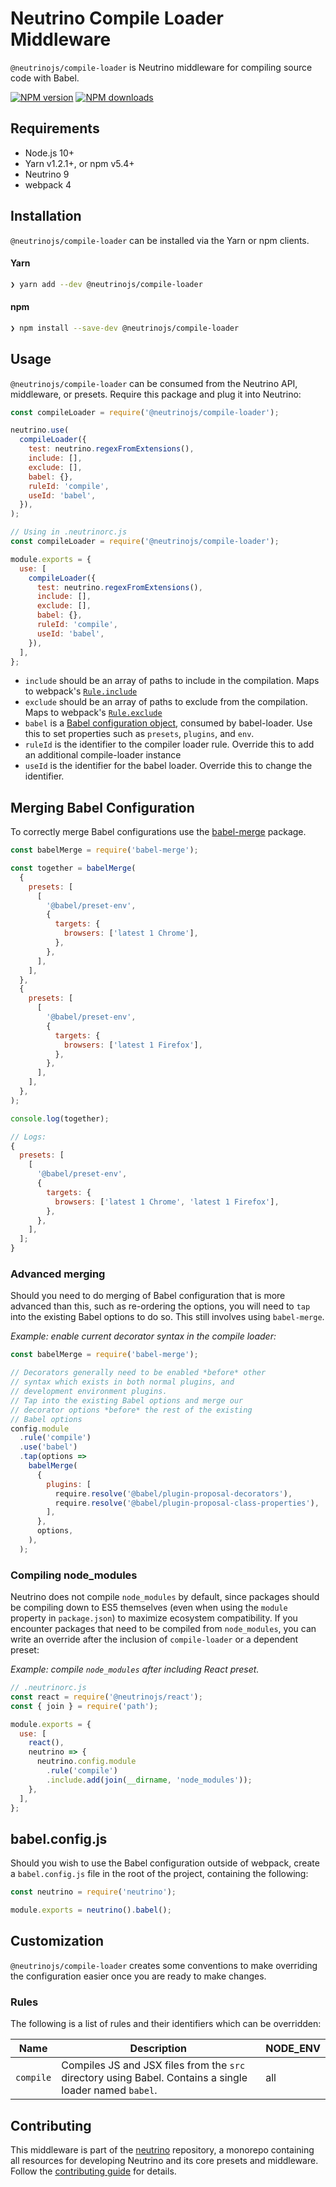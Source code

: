 # Neutrino Compile Loader Middleware

`@neutrinojs/compile-loader` is Neutrino middleware for compiling source code
with Babel.

[![NPM version][npm-image]][npm-url] [![NPM downloads][npm-downloads]][npm-url]

## Requirements

- Node.js 10+
- Yarn v1.2.1+, or npm v5.4+
- Neutrino 9
- webpack 4

## Installation

`@neutrinojs/compile-loader` can be installed via the Yarn or npm clients.

#### Yarn

```bash
❯ yarn add --dev @neutrinojs/compile-loader
```

#### npm

```bash
❯ npm install --save-dev @neutrinojs/compile-loader
```

## Usage

`@neutrinojs/compile-loader` can be consumed from the Neutrino API, middleware,
or presets. Require this package and plug it into Neutrino:

```js
const compileLoader = require('@neutrinojs/compile-loader');

neutrino.use(
  compileLoader({
    test: neutrino.regexFromExtensions(),
    include: [],
    exclude: [],
    babel: {},
    ruleId: 'compile',
    useId: 'babel',
  }),
);
```

```js
// Using in .neutrinorc.js
const compileLoader = require('@neutrinojs/compile-loader');

module.exports = {
  use: [
    compileLoader({
      test: neutrino.regexFromExtensions(),
      include: [],
      exclude: [],
      babel: {},
      ruleId: 'compile',
      useId: 'babel',
    }),
  ],
};
```

- `include` should be an array of paths to include in the compilation. Maps to
  webpack's
  [`Rule.include`](https://webpack.js.org/configuration/module/#rule-include)
- `exclude` should be an array of paths to exclude from the compilation. Maps to
  webpack's
  [`Rule.exclude`](https://webpack.js.org/configuration/module/#rule-exclude)
- `babel` is a [Babel configuration object](https://babeljs.io/docs/en/options),
  consumed by babel-loader. Use this to set properties such as `presets`,
  `plugins`, and `env`.
- `ruleId` is the identifier to the compiler loader rule. Override this to add
  an additional compile-loader instance
- `useId` is the identifier for the babel loader. Override this to change the
  identifier.

## Merging Babel Configuration

To correctly merge Babel configurations use the
[babel-merge](https://www.npmjs.com/package/babel-merge) package.

```js
const babelMerge = require('babel-merge');

const together = babelMerge(
  {
    presets: [
      [
        '@babel/preset-env',
        {
          targets: {
            browsers: ['latest 1 Chrome'],
          },
        },
      ],
    ],
  },
  {
    presets: [
      [
        '@babel/preset-env',
        {
          targets: {
            browsers: ['latest 1 Firefox'],
          },
        },
      ],
    ],
  },
);

console.log(together);

// Logs:
{
  presets: [
    [
      '@babel/preset-env',
      {
        targets: {
          browsers: ['latest 1 Chrome', 'latest 1 Firefox'],
        },
      },
    ],
  ];
}
```

### Advanced merging

Should you need to do merging of Babel configuration that is more advanced than
this, such as re-ordering the options, you will need to `tap` into the existing
Babel options to do so. This still involves using `babel-merge`.

_Example: enable current decorator syntax in the compile loader:_

```js
const babelMerge = require('babel-merge');

// Decorators generally need to be enabled *before* other
// syntax which exists in both normal plugins, and
// development environment plugins.
// Tap into the existing Babel options and merge our
// decorator options *before* the rest of the existing
// Babel options
config.module
  .rule('compile')
  .use('babel')
  .tap(options =>
    babelMerge(
      {
        plugins: [
          require.resolve('@babel/plugin-proposal-decorators'),
          require.resolve('@babel/plugin-proposal-class-properties'),
        ],
      },
      options,
    ),
  );
```

### Compiling node_modules

Neutrino does not compile `node_modules` by default, since packages should be
compiling down to ES5 themselves (even when using the `module` property in
`package.json`) to maximize ecosystem compatibility. If you encounter packages
that need to be compiled from `node_modules`, you can write an override after
the inclusion of `compile-loader` or a dependent preset:

_Example: compile `node_modules` after including React preset._

```js
// .neutrinorc.js
const react = require('@neutrinojs/react');
const { join } = require('path');

module.exports = {
  use: [
    react(),
    neutrino => {
      neutrino.config.module
        .rule('compile')
        .include.add(join(__dirname, 'node_modules'));
    },
  ],
};
```

## babel.config.js

Should you wish to use the Babel configuration outside of webpack, create a
`babel.config.js` file in the root of the project, containing the following:

```js
const neutrino = require('neutrino');

module.exports = neutrino().babel();
```

## Customization

`@neutrinojs/compile-loader` creates some conventions to make overriding the
configuration easier once you are ready to make changes.

### Rules

The following is a list of rules and their identifiers which can be overridden:

| Name      | Description                                                                                             | NODE_ENV |
| --------- | ------------------------------------------------------------------------------------------------------- | -------- |
| `compile` | Compiles JS and JSX files from the `src` directory using Babel. Contains a single loader named `babel`. | all      |

## Contributing

This middleware is part of the
[neutrino](https://github.com/neutrinojs/neutrino) repository, a monorepo
containing all resources for developing Neutrino and its core presets and
middleware. Follow the
[contributing guide](https://neutrinojs.org/contributing/) for details.

[npm-image]: https://img.shields.io/npm/v/@neutrinojs/compile-loader.svg
[npm-downloads]: https://img.shields.io/npm/dt/@neutrinojs/compile-loader.svg
[npm-url]: https://www.npmjs.com/package/@neutrinojs/compile-loader
